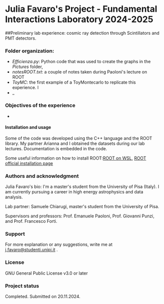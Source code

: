 # Julia Favaro's Project - Fundamental Interactions Laboratory 2024-2025

##Preliminary lab experience: cosmic ray detection through Scintillators and PMT detectors.

### Folder organization:
- _Efficienza.py_: Python code that was used to create the graphs in the _Pictures_ folder,
- _notesROOT.txt_: a couple of notes taken during Paoloni's lecture on ROOT
- _ToyMC_: the first example of a ToyMontecarlo to replicate this experience. I  
- _

### Objectives of the experience
- 

#### Installation and usage
Some of the code was developed using the C++ language and the ROOT library. My partner Arianna and I obtained the datasets during our lab lectures. Documentation is embedded in the code. 

Some useful information on how to install ROOT:[ROOT on WSL](https://root-forum.cern.ch/t/complete-root-installation-instructions-for-wsl-ubuntu-18-04-on-windows-10/35148/3), [ROOT official installation page](https://root.cern/install/)

### Authors and acknowledgment
Julia Favaro's bio: I'm a master's student from the University of Pisa (Italy). I am currently pursuing a career in high energy astrophysics and data analysis.

Lab partner: Samuele Chiarugi, master's student from the University of Pisa.

Supervisors and professors: Prof. Emanuele Paoloni, Prof. Giovanni Punzi, and Prof. Francesco Forti.

### Support
For more explanation or any suggestions, write me at j.favaro@studenti.unipi.it .

### License
GNU General Public License v3.0 or later

### Project status
Completed. Submitted on 20.11.2024.
